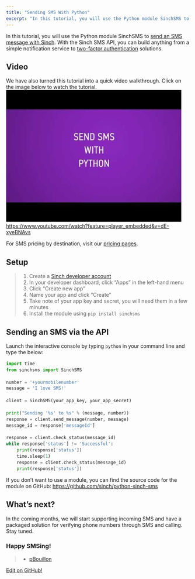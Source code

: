 ```yaml
---
title: "Sending SMS With Python"
excerpt: "In this tutorial, you will use the Python module SinchSMS to send an SMS message. Learn how our API allows you to send simple notifications, verifications & more"
---
```

In this tutorial, you will use the Python module SinchSMS to [send an SMS message with Sinch](https://www.sinch.com/products/messaging/sms/). With the Sinch SMS API, you can build anything from a simple notification service to [two-factor authentication](https://www.sinch.com/products/verification/) solutions.

## Video

We have also turned this tutorial into a quick video walkthrough. Click on the image below to watch the tutorial.
![sending-sms-python.jpg](../images/38abf76-sending-sms-python.jpg)
https://www.youtube.com/watch?feature=player_embedded&v=dE-xyeBNAvs

For SMS pricing by destination, visit our [pricing pages](https://www.sinch.com/products/messaging/sms/).

## Setup

> 1.  Create a [Sinch developer account](https://portal.sinch.com/#/signup)
> 2.  In your developer dashboard, click “Apps” in the left-hand menu
> 3.  Click “Create new app”
> 4.  Name your app and click “Create”
> 5.  Take note of your app key and secret, you will need them in a few minutes
> 6.  Install the module using `pip install sinchsms`

## Sending an SMS via the API

Launch the interactive console by typing `python` in your command line and type the below:

```python
import time
from sinchsms import SinchSMS

number = '+yourmobilenumber'
message = 'I love SMS!'

client = SinchSMS(your_app_key, your_app_secret)

print("Sending '%s' to %s" % (message, number))
response = client.send_message(number, message)
message_id = response['messageId']

response = client.check_status(message_id)
while response['status'] != 'Successful':
    print(response['status'])
    time.sleep(1)
    response = client.check_status(message_id)
    print(response['status'])
```

If you don’t want to use a module, you can find the source code for the module on GitHub: <https://github.com/sinch/python-sinch-sms>

## What’s next?

In the coming months, we will start supporting incoming SMS and have a packaged solution for verifying phone numbers through SMS and calling. Stay tuned.

### Happy SMSing\!

>   - [pBouillon](https://github.com/pBouillon)


<a class="gitbutton pill" target="_blank" href="https://github.com/sinch/docs/blob/master/docs/tutorials/curl-python-sms/sending-sms-with-python.md"><span class="fab fa-github"></span>Edit on GitHub!</a>